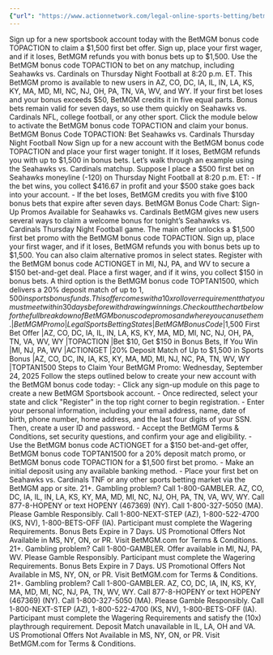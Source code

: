 ```yaml
---
{"url": "https://www.actionnetwork.com/legal-online-sports-betting/betmgm-bonus-code-topaction-secure-1500-first-bet-promo-seahawks-cardinals-tnf-any-game", "title": "BetMGM Bonus Code TOPACTION: Secure $1.5K First Bet Promo for Seahawks vs. Cardinals TNF, Any Game", "published": "2025-09-24T19:50:56.000Z", "source": "actionnetwork.com", "ingested": "2025-09-27"}
---
```


Sign up for a new sportsbook account today with the BetMGM bonus code TOPACTION to claim a $1,500 first bet offer. Sign up, place your first wager, and if it loses, BetMGM refunds you with bonus bets up to $1,500. Use the BetMGM bonus code TOPACTION to bet on any matchup, including Seahawks vs. Cardinals on Thursday Night Football at 8:20 p.m. ET. This BetMGM promo is available to new users in AZ, CO, DC, IA, IL, IN, LA, KS, KY, MA, MD, MI, NC, NJ, OH, PA, TN, VA, WV, and WY. If your first bet loses and your bonus exceeds $50, BetMGM credits it in five equal parts. Bonus bets remain valid for seven days, so use them quickly on Seahawks vs. Cardinals NFL, college football, or any other sport. Click the module below to activate the BetMGM bonus code TOPACTION and claim your bonus. BetMGM Bonus Code TOPACTION: Bet Seahawks vs. Cardinals Thursday Night Football Now Sign up for a new account with the BetMGM bonus code TOPACTION and place your first wager tonight. If it loses, BetMGM refunds you with up to $1,500 in bonus bets. Let’s walk through an example using the Seahawks vs. Cardinals matchup. Suppose I place a $500 first bet on Seahawks moneyline (-120) on Thursday Night Football at 8:20 p.m. ET: - If the bet wins, you collect $416.67 in profit and your $500 stake goes back into your account. - If the bet loses, BetMGM credits you with five $100 bonus bets that expire after seven days. BetMGM Bonus Code Chart: Sign-Up Promos Available for Seahawks vs. Cardinals BetMGM gives new users several ways to claim a welcome bonus for tonight’s Seahawks vs. Cardinals Thursday Night Football game. The main offer unlocks a $1,500 first bet promo with the BetMGM bonus code TOPACTION. Sign up, place your first wager, and if it loses, BetMGM refunds you with bonus bets up to $1,500. You can also claim alternative promos in select states. Register with the BetMGM bonus code ACTIONGET in MI, NJ, PA, and WV to secure a $150 bet-and-get deal. Place a first wager, and if it wins, you collect $150 in bonus bets. A third option is the BetMGM bonus code TOPTAN1500, which delivers a 20% deposit match of up to $1,500 in sports bonus funds. This offer comes with a 10x rollover requirement that you must meet within 30 days before withdrawing winnings. Check out the chart below for the full breakdown of BetMGM bonus code promos and where you can use them. |BetMGM Promo |Legal Sports Betting States |BetMGM Bonus Code |$1,500 First Bet Offer |AZ, CO, DC, IA, IL, IN, LA, KS, KY, MA, MD, MI, NC, NJ, OH, PA, TN, VA, WV, WY |TOPACTION |Bet $10, Get $150 in Bonus Bets, If You Win |MI, NJ, PA, WV |ACTIONGET |20% Deposit Match of Up to $1,500 in Sports Bonus |AZ, CO, DC, IN, IA, KS, KY, MA, MD, MI, NJ, NC, PA, TN, WV, WY |TOPTAN1500 Steps to Claim Your BetMGM Promo: Wednesday, September 24, 2025 Follow the steps outlined below to create your new account with the BetMGM bonus code today: - Click any sign-up module on this page to create a new BetMGM Sportsbook account. - Once redirected, select your state and click "Register" in the top right corner to begin registration. - Enter your personal information, including your email address, name, date of birth, phone number, home address, and the last four digits of your SSN. Then, create a user ID and password. - Accept the BetMGM Terms & Conditions, set security questions, and confirm your age and eligibility. - Use the BetMGM bonus code ACTIONGET for a $150 bet-and-get offer, BetMGM bonus code TOPTAN1500 for a 20% deposit match promo, or BetMGM bonus code TOPACTION for a $1,500 first bet promo. - Make an initial deposit using any available banking method. - Place your first bet on Seahawks vs. Cardinals TNF or any other sports betting market via the BetMGM app or site. 21+. Gambling problem? Call 1-800-GAMBLER. AZ, CO, DC, IA, IL, IN, LA, KS, KY, MA, MD, MI, NC, NJ, OH, PA, TN, VA, WV, WY. Call 877-8-HOPENY or text HOPENY (467369) (NY). Call 1-800-327-5050 (MA). Please Gamble Responsibly. Call 1-800-NEXT-STEP (AZ), 1-800-522-4700 (KS, NV), 1-800-BETS-OFF (IA). Participant must complete the Wagering Requirements. Bonus Bets Expire in 7 Days. US Promotional Offers Not Available in MS, NY, ON, or PR. Visit BetMGM.com for Terms & Conditions. 21+. Gambling problem? Call 1-800-GAMBLER. Offer available in MI, NJ, PA, WV. Please Gamble Responsibly. Participant must complete the Wagering Requirements. Bonus Bets Expire in 7 Days. US Promotional Offers Not Available in MS, NY, ON, or PR. Visit BetMGM.com for Terms & Conditions. 21+. Gambling problem? Call 1-800-GAMBLER. AZ, CO, DC, IA, IN, KS, KY, MA, MD, MI, NC, NJ, PA, TN, WV, WY. Call 877-8-HOPENY or text HOPENY (467369) (NY). Call 1-800-327-5050 (MA). Please Gamble Responsibly. Call 1-800-NEXT-STEP (AZ), 1-800-522-4700 (KS, NV), 1-800-BETS-OFF (IA). Participant must complete the Wagering Requirements and satisfy the (10x) playthrough requirement. Deposit Match unavailable in IL, LA, OH and VA. US Promotional Offers Not Available in MS, NY, ON, or PR. Visit BetMGM.com for Terms & Conditions.
